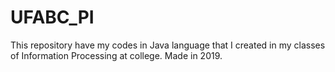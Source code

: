 # UFABC_PI
This repository have my codes in Java language that I created in my classes of Information Processing at college. Made in 2019.
